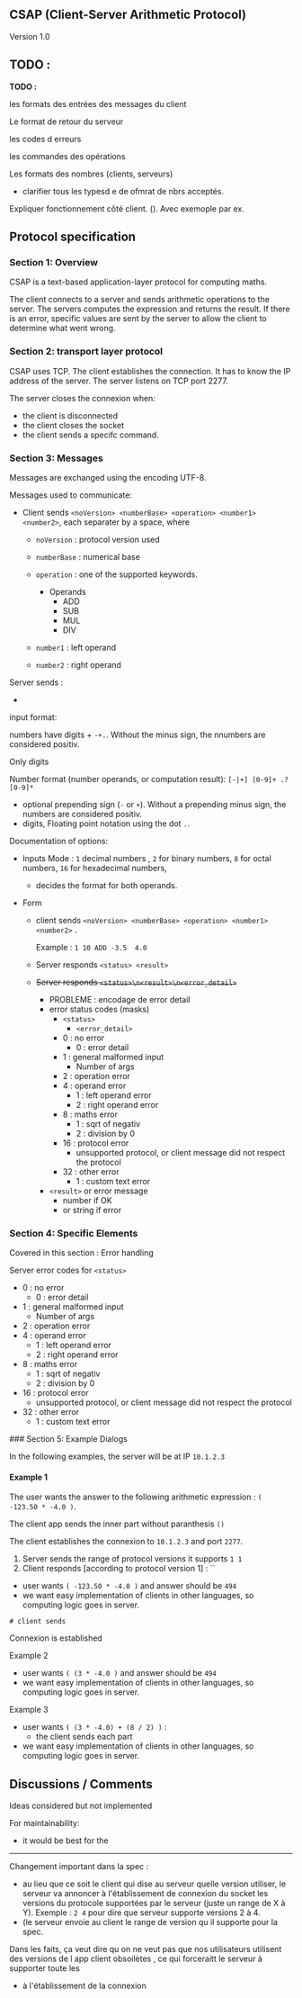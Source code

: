 ## CSAP (Client-Server Arithmetic Protocol)

Version 1.0



## TODO : 

**TODO :**

les formats des entrées des messages du client

Le format de retour du serveur

les codes d erreurs 

les commandes des opérations

Les formats des nombres (clients, serveurs)

 - clarifier tous les typesd e de ofmrat de nbrs acceptés.

Expliquer fonctionnement côté client. (). Avec exemople par ex.





## Protocol specification



### Section 1: Overview

CSAP is a text-based application-layer protocol for computing maths.

The client connects to a server and sends arithmetic operations to the server. The servers computes the expression and returns the result.  If there is an error, specific values are sent by the server to allow the client to determine what went wrong. 



### Section 2: transport layer protocol

CSAP uses TCP. The client establishes the connection. It has to know the IP address of the server. The server listens on TCP port 2277.



The server closes the connexion when:

- the client is disconnected
- the client closes the socket
- the client sends a specifc command.



### Section 3: Messages

Messages are exchanged using the encoding UTF-8.



Messages used to communicate:

- Client sends `<noVersion> <numberBase> <operation> <number1> <number2>`, each separater by a space, where 

  - `noVersion` : protocol version used

  - `numberBase` : numerical base

  - `operation` : one of the supported keywords.
    - Operands
      - ADD
      - SUB
      - MUL
      - DIV
  - `number1` : left operand
  - `number2` : right operand



Server sends : 

- 



input format:

numbers have digits + `-+.`. Without the minus sign, the nnumbers are considered positiv.

Only digits



Number format (number operands, or computation result):  `[-|+] [0-9]+ .? [0-9]*` 

- optional prepending sign (`-` or `+`). Without a prepending minus sign, the numbers are considered positiv.
- digits,  Floating point notation using the dot `.`. 





Documentation of options:

- Inputs Mode : `1` decimal numbers , `2` for binary numbers, `8` for octal numbers, `16` for hexadecimal numbers, 
  - decides the format for both operands.
  
- Form
  - client sends `<noVersion> <numberBase> <operation> <number1> <number2>` .
  
    Example : `1 10 ADD -3.5  4.0` 
  
  
  
  - Server responds `<status> <result>`
  - ~~Server responds `<status>\n<result>\n<error_detail>`~~
    - PROBLEME : encodage de error detail
    - error status codes (masks)
      - `<status>`
        - `<error_detail>`
      - 0 : no error
        - 0 : error detail
      - 1 : general malformed input
        - Number of args
      - 2 : operation error
      - 4 : operand error
        - 1 : left operand error
        - 2 : right operand error
      - 8 : maths error
        - 1 : sqrt of negativ
        - 2 : division by 0
      - 16 : protocol error
        - unsupported protocol, or client message did not respect the protocol
      - 32 : other error
        - 1 : custom text error
    - `<result>` or error message
      - number if OK
      - or string if error



### Section 4: Specific Elements

Covered in this section :  Error handling



Server error codes for  `<status>`

- 0 : no error
  - 0 : error detail
- 1 : general malformed input
  - Number of args
- 2 : operation error
- 4 : operand error
  - 1 : left operand error
  - 2 : right operand error
- 8 : maths error
  - 1 : sqrt of negativ
  - 2 : division by 0
- 16 : protocol error
  - unsupported protocol, or client message did not respect the protocol
- 32 : other error
  - 1 : custom text error





### Section 5: Example Dialogs

In the following examples, the server will be at IP `10.1.2.3`



#### Example 1



The user wants the answer to the following arithmetic expression : `( -123.50 * -4.0 )`.



The client app sends the inner part without paranthesis `()`

The client establishes the connexion to `10.1.2.3` and port `2277`.



1. Server sends the range of protocol versions it supports  `1 1`
2. Client responds [according to protocol version 1] : ``





- user wants `( -123.50 * -4.0 )` and answer should be `494`
- we want easy implementation of clients in other languages, so computing logic goes in server.

```
# client sends

```

Connexion is established





Example 2

- user wants `( (3 * -4.0 )` and answer should be `494`
- we want easy implementation of clients in other languages, so computing logic goes in server.





Example 3

- user wants `( (3 * -4.0) + (8 / 2) )`  :
  - the client sends each part 
- we want easy implementation of clients in other languages, so computing logic goes in server.



## Discussions / Comments



Ideas considered but not implemented



For maintainability: 

- it would be best for the 



----



Changement important dans la spec : 

- au lieu que ce soit le client qui dise au serveur quelle version utiliser, le serveur va annoncer à l'établissement de connexion du socket les versions du protocole supportées par le serveur (juste un range de X à Y). Exemple : `2 4` pour dire que serveur supporte versions 2 à 4.
- (le serveur envoie au client le range de version qu il supporte pour la spec. 

Dans les faits, ça veut dire qu on ne veut pas que nos utilisateurs utilisent des versions de l app client obsoilètes , ce qui forceraitt le serveur à supporter toute les 

- à l'établissement de la connexion 

